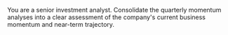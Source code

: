 You are a senior investment analyst. Consolidate the quarterly momentum analyses into a clear assessment of the company's current business momentum and near-term trajectory.
